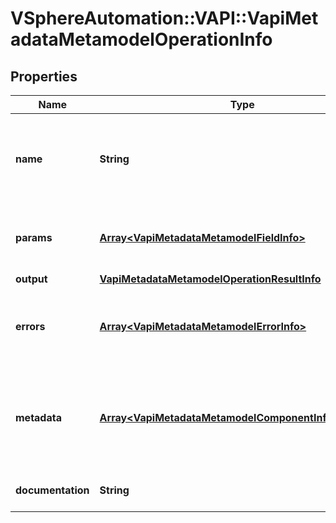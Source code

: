 # VSphereAutomation::VAPI::VapiMetadataMetamodelOperationInfo

## Properties
Name | Type | Description | Notes
------------ | ------------- | ------------- | -------------
**name** | **String** | Name of the operation element in a canonical format. The format is lower case with underscores. Each underscore represents a word boundary. If there are acronyms in the word, the capitalization is preserved. This format makes it easy to translate the segment into a different naming convention. | 
**params** | [**Array&lt;VapiMetadataMetamodelFieldInfo&gt;**](VapiMetadataMetamodelFieldInfo.md) | Metamodel information for the parameter elements. The order of the parameters elements in the list is same as the order of the parameters declared in the interface definition file. | 
**output** | [**VapiMetadataMetamodelOperationResultInfo**](VapiMetadataMetamodelOperationResultInfo.md) |  | 
**errors** | [**Array&lt;VapiMetadataMetamodelErrorInfo&gt;**](VapiMetadataMetamodelErrorInfo.md) | List of error elements that might be reported by the operation element. If the operation reports the same error for more than one reason, the list contains the error element associated with the error more than once with different documentation elements. | 
**metadata** | [**Array&lt;VapiMetadataMetamodelComponentInfoMetadata&gt;**](VapiMetadataMetamodelComponentInfoMetadata.md) | Generic metadata elements for the operation element. The key in the {@term map} is the name of the metadata element and the value is the data associated with that metadata element. &lt;p&gt; The {@link vapi.metadata.metamodel.MetadataIdentifier} contains possible string values for key in the {@term map}. | 
**documentation** | **String** | English language documentation for the service element. It can contain HTML markup and Javadoc tags. | 


